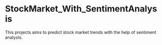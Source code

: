 # StockMarket_With_SentimentAnalysis
This projects aims to predict stock market trends with the help of sentiment analysis.
